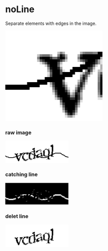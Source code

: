 # noLine

Separate elements with edges in the image.

![raw image](https://github.com/keepworking/noLine/raw/master/calibrate%20point.PNG)

### raw image
![raw image](https://github.com/keepworking/noLine/raw/master/1.png)

### catching line

![detection image](https://github.com/keepworking/noLine/raw/master/2.png)

### delet line

![convert image](https://github.com/keepworking/noLine/raw/master/3.png)
